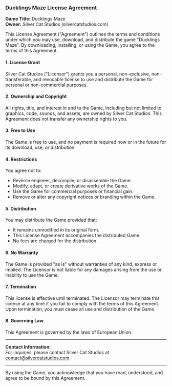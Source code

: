 ### Ducklings Maze License Agreement

**Game Title:** Ducklings Maze\
**Owner:** Silver Cat Studios (silvercatstudios.com)

This License Agreement ("Agreement") outlines the terms and conditions under which you may use, download, and distribute the game "Ducklings Maze". By downloading, installing, or using the Game, you agree to the terms of this Agreement.

#### 1. **License Grant**

Silver Cat Studios ("Licensor") grants you a personal, non-exclusive, non-transferable, and revocable license to use and distribute the Game for personal or non-commercial purposes.

#### 2. **Ownership and Copyright**

All rights, title, and interest in and to the Game, including but not limited to graphics, code, sounds, and assets, are owned by Silver Cat Studios. This Agreement does not transfer any ownership rights to you.

#### 3. **Free to Use**

The Game is free to use, and no payment is required now or in the future for its download, use, or distribution.

#### 4. **Restrictions**

You agree not to:

- Reverse engineer, decompile, or disassemble the Game.
- Modify, adapt, or create derivative works of the Game.
- Use the Game for commercial purposes or financial gain.
- Remove or alter any copyright notices or branding within the Game.

#### 5. **Distribution**

You may distribute the Game provided that:

- It remains unmodified in its original form.
- This License Agreement accompanies the distributed Game.
- No fees are charged for the distribution.

#### 6. **No Warranty**

The Game is provided "as is" without warranties of any kind, express or implied. The Licensor is not liable for any damages arising from the use or inability to use the Game.

#### 7. **Termination**

This license is effective until terminated. The Licensor may terminate this license at any time if you fail to comply with the terms of this Agreement. Upon termination, you must cease all use and distribution of the Game.

#### 8. **Governing Law**

This Agreement is governed by the laws of European Union.

---

**Contact Information:**\
For inquiries, please contact Silver Cat Studios at [contact@silvercatstudios.com](mailto\:contact@silvercatstudios.com).

---

By using the Game, you acknowledge that you have read, understood, and agree to be bound by this Agreement.